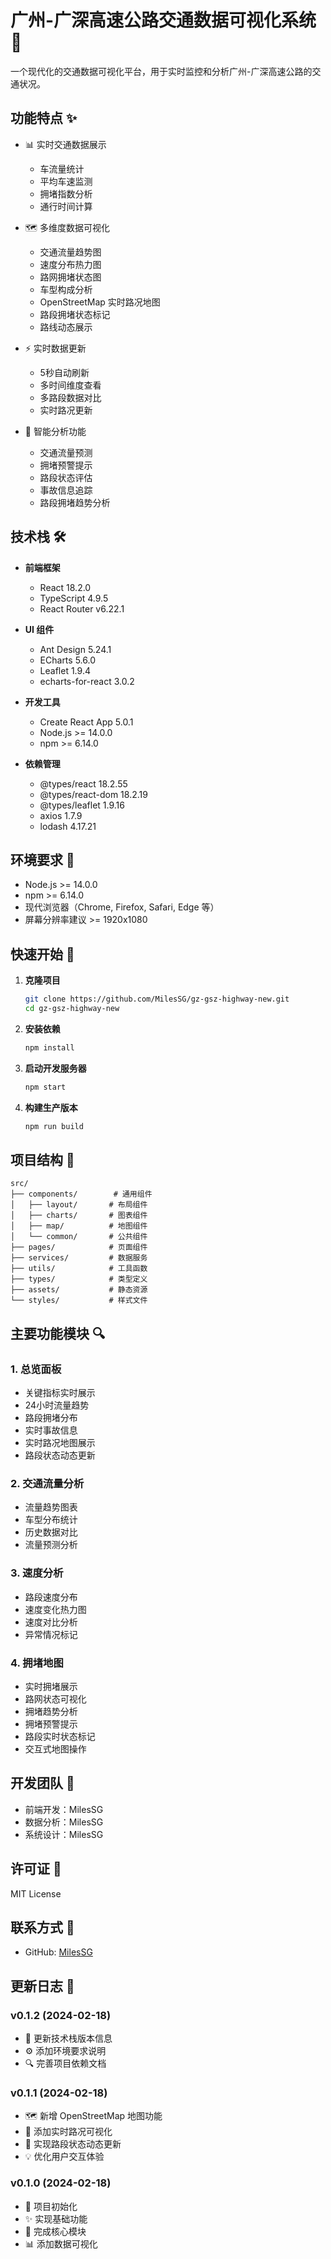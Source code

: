 # 广州-广深高速公路交通数据可视化系统 🚗

一个现代化的交通数据可视化平台，用于实时监控和分析广州-广深高速公路的交通状况。

## 功能特点 ✨

- 📊 实时交通数据展示
  - 车流量统计
  - 平均车速监测
  - 拥堵指数分析
  - 通行时间计算

- 🗺️ 多维度数据可视化
  - 交通流量趋势图
  - 速度分布热力图
  - 路网拥堵状态图
  - 车型构成分析
  - OpenStreetMap 实时路况地图
  - 路段拥堵状态标记
  - 路线动态展示

- ⚡ 实时数据更新
  - 5秒自动刷新
  - 多时间维度查看
  - 多路段数据对比
  - 实时路况更新

- 🎯 智能分析功能
  - 交通流量预测
  - 拥堵预警提示
  - 路段状态评估
  - 事故信息追踪
  - 路段拥堵趋势分析

## 技术栈 🛠️

- **前端框架**
  - React 18.2.0
  - TypeScript 4.9.5
  - React Router v6.22.1

- **UI 组件**
  - Ant Design 5.24.1
  - ECharts 5.6.0
  - Leaflet 1.9.4
  - echarts-for-react 3.0.2

- **开发工具**
  - Create React App 5.0.1
  - Node.js >= 14.0.0
  - npm >= 6.14.0

- **依赖管理**
  - @types/react 18.2.55
  - @types/react-dom 18.2.19
  - @types/leaflet 1.9.16
  - axios 1.7.9
  - lodash 4.17.21

## 环境要求 🔧

- Node.js >= 14.0.0
- npm >= 6.14.0
- 现代浏览器（Chrome, Firefox, Safari, Edge 等）
- 屏幕分辨率建议 >= 1920x1080

## 快速开始 🚀

1. **克隆项目**
   ```bash
   git clone https://github.com/MilesSG/gz-gsz-highway-new.git
   cd gz-gsz-highway-new
   ```

2. **安装依赖**
   ```bash
   npm install
   ```

3. **启动开发服务器**
   ```bash
   npm start
   ```

4. **构建生产版本**
   ```bash
   npm run build
   ```

## 项目结构 📁

```
src/
├── components/        # 通用组件
│   ├── layout/       # 布局组件
│   ├── charts/       # 图表组件
│   ├── map/          # 地图组件
│   └── common/       # 公共组件
├── pages/            # 页面组件
├── services/         # 数据服务
├── utils/            # 工具函数
├── types/            # 类型定义
├── assets/           # 静态资源
└── styles/           # 样式文件
```

## 主要功能模块 🔍

### 1. 总览面板
- 关键指标实时展示
- 24小时流量趋势
- 路段拥堵分布
- 实时事故信息
- 实时路况地图展示
- 路段状态动态更新

### 2. 交通流量分析
- 流量趋势图表
- 车型分布统计
- 历史数据对比
- 流量预测分析

### 3. 速度分析
- 路段速度分布
- 速度变化热力图
- 速度对比分析
- 异常情况标记

### 4. 拥堵地图
- 实时拥堵展示
- 路网状态可视化
- 拥堵趋势分析
- 拥堵预警提示
- 路段实时状态标记
- 交互式地图操作

## 开发团队 👥

- 前端开发：MilesSG
- 数据分析：MilesSG
- 系统设计：MilesSG

## 许可证 📄

MIT License

## 联系方式 📧

- GitHub: [MilesSG](https://github.com/MilesSG)

## 更新日志 📝

### v0.1.2 (2024-02-18)
- 📝 更新技术栈版本信息
- ⚙️ 添加环境要求说明
- 🔍 完善项目依赖文档

### v0.1.1 (2024-02-18)
- 🗺️ 新增 OpenStreetMap 地图功能
- 🎯 添加实时路况可视化
- 🔄 实现路段状态动态更新
- 💡 优化用户交互体验

### v0.1.0 (2024-02-18)
- 🎉 项目初始化
- ✨ 实现基础功能
- 🔧 完成核心模块
- 📊 添加数据可视化
